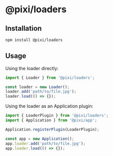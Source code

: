 # @pixi/loaders

## Installation

```bash
npm install @pixi/loaders
```

## Usage

Using the loader directly:

```js
import { Loader } from '@pixi/loaders';

const loader = new Loader();
loader.add('path/to/file.jpg');
loader.load(() => {});
```

Using the loader as an Application plugin:

```js
import { LoaderPlugin } from '@pixi/loaders';
import { Application } from '@pixi/app';

Application.registerPlugin(LoaderPlugin);

const app = new Application();
app.loader.add('path/to/file.jpg');
app.loader.load(() => {});
```